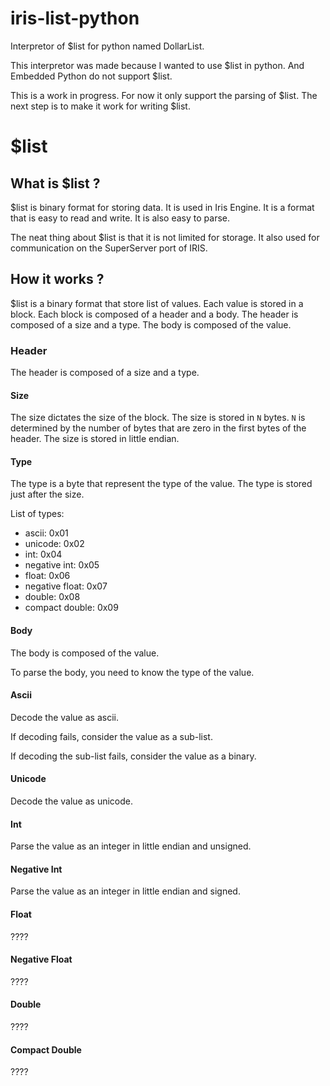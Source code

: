 # iris-list-python

Interpretor of $list for python named DollarList.

This interpretor was made because I wanted to use $list in python. And Embedded Python do not support $list.

This is a work in progress. For now it only support the parsing of $list. The next step is to make it work for writing $list.

# $list

## What is $list ?

$list is binary format for storing data. It is used in Iris Engine. It is a format that is easy to read and write. It is also easy to parse.

The neat thing about $list is that it is not limited for storage. It also used for communication on the SuperServer port of IRIS.

## How it works ?

$list is a binary format that store list of values. Each value is stored in a block. Each block is composed of a header and a body. The header is composed of a size and a type. The body is composed of the value.

### Header

The header is composed of a size and a type. 

#### Size

The size dictates the size of the block. The size is stored in `N` bytes.
`N` is determined by the number of bytes that are zero in the first bytes of the header.
The size is stored in little endian.

#### Type

The type is a byte that represent the type of the value. 
The type is stored just after the size.

List of types:
  * ascii: 0x01
  * unicode: 0x02
  * int: 0x04
  * negative int: 0x05
  * float: 0x06
  * negative float: 0x07
  * double: 0x08
  * compact double: 0x09

#### Body

The body is composed of the value.

To parse the body, you need to know the type of the value.

#### Ascii

Decode the value as ascii.

If decoding fails, consider the value as a sub-list.

If decoding the sub-list fails, consider the value as a binary.

#### Unicode

Decode the value as unicode.

#### Int

Parse the value as an integer in little endian and unsigned.

#### Negative Int

Parse the value as an integer in little endian and signed.

#### Float

????

#### Negative Float

????

#### Double

????

#### Compact Double

????

